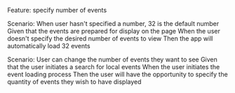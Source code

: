 Feature: specify number of events

Scenario: When user hasn't specified a number, 32 is the default number
Given that the events are prepared for display on the page
When the user doesn't specify the desired number of events to view
Then the app will automatically load 32 events

Scenario: User can change the number of events they want to see
Given that the user initiates a search for local events
When the user initiates the event loading process
Then the user will have the opportunity to specify the quantity of events they wish to have displayed
